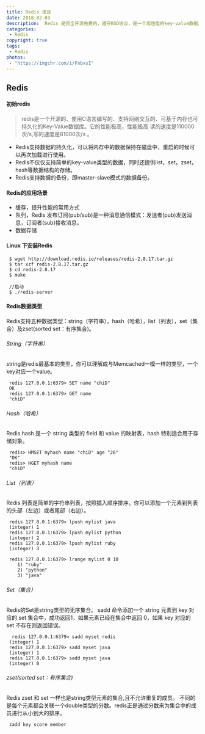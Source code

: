 ```yaml
---
title: Redis 浅谈
date: 2018-02-03
description:  Redis 是完全开源免费的，遵守BSD协议，是一个高性能的key-value数据库。
categories:
 - Redis
copyright: true
tags: 
 - Redis
photos: 
 - "https://imgchr.com/i/FnbxsI"
---
```

## Redis

#### 初始redis
> redis是一个开源的、使用C语言编写的、支持网络交互的、可基于内存也可持久化的Key-Value数据库。它的性能极高，性能极高 读的速度是110000次/s,写的速度是81000次/s 。

- Redis支持数据的持久化，可以将内存中的数据保持在磁盘中，重启的时候可以再次加载进行使用。
- Redis不仅仅支持简单的key-value类型的数据，同时还提供list，set，zset，hash等数据结构的存储。
- Redis支持数据的备份，即master-slave模式的数据备份。

#### Redis的应用场景
- 缓存，提升性能的常用方式
- 队列，Redis 发布订阅(pub/sub)是一种消息通信模式：发送者(pub)发送消息，订阅者(sub)接收消息。
- 数据存储

#### Linux 下安装Redis
	 
	 $ wget http://download.redis.io/releases/redis-2.8.17.tar.gz
	 $ tar xzf redis-2.8.17.tar.gz
	 $ cd redis-2.8.17
	 $ make
     
     //启动
	 $ ./redis-server

#### Redis数据类型

Redis支持五种数据类型：string（字符串），hash（哈希），list（列表），set（集合）及zset(sorted set：有序集合)。

###### String（字符串）
string是redis最基本的类型，你可以理解成与Memcached一模一样的类型，一个key对应一个value。

     redis 127.0.0.1:6379> SET name "chiD"
     OK
     redis 127.0.0.1:6379> GET name
     "chiD"

###### Hash（哈希）
Redis hash 是一个 string 类型的 field 和 value 的映射表，hash 特别适合用于存储对象。

     redis> HMSET myhash name "chiD" age "26"
     "OK"
     redis> HGET myhash name
     "chiD"
     
###### List（列表）
Redis 列表是简单的字符串列表，按照插入顺序排序。你可以添加一个元素到列表的头部（左边）或者尾部（右边）。

     redis 127.0.0.1:6379> lpush mylist java
     (integer) 1
     redis 127.0.0.1:6379> lpush mylist python
     (integer) 2
     redis 127.0.0.1:6379> lpush mylist ruby
     (integer) 3
     
     redis 127.0.0.1:6379> lrange mylist 0 10
        1) "ruby"
        2) "python"
        3) "java"

###### Set（集合）
Redis的Set是string类型的无序集合。
sadd 命令添加一个 string 元素到 key 对应的 set 集合中，成功返回1，如果元素已经在集合中返回 0，如果 key 对应的 set 不存在则返回错误。

      redis 127.0.0.1:6379> sadd myset redis
     (integer) 1
     redis 127.0.0.1:6379> sadd myset java
     (integer) 1
     redis 127.0.0.1:6379> sadd myset java
     (integer) 0
     
###### zset(sorted set：有序集合)
Redis zset 和 set 一样也是string类型元素的集合,且不允许重复的成员。
不同的是每个元素都会关联一个double类型的分数。redis正是通过分数来为集合中的成员进行从小到大的排序。  

     zadd key score member 
     
     